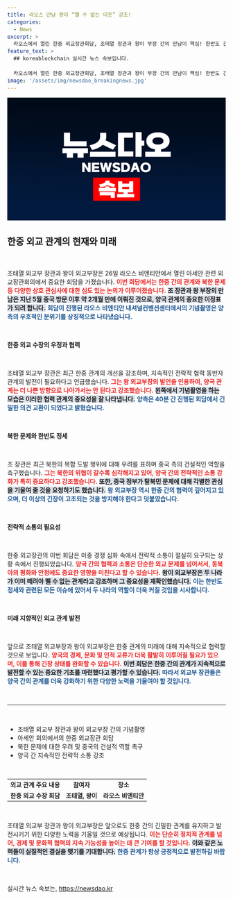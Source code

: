 ```yaml
---
title: 라오스 만남 왕이 “뗄 수 없는 이웃” 강조!
categories:
  - News
excerpt: >
  라오스에서 열린 한중 외교장관회담, 조태열 장관과 왕이 부장 간의 만남이 핵심! 한반도 긴장 고조 속, 양국 간 전략적 협력 필요성 강조. 클릭하고 자세히 보세요!
feature_text: >
  ## koreablockchain 실시간 뉴스 속보입니다.

  라오스에서 열린 한중 외교장관회담, 조태열 장관과 왕이 부장 간의 만남이 핵심! 한반도 긴장 고조 속, 양국 간 전략적 협력 필요성 강조. 클릭하고 자세히 보세요!
image: '/assets/img/newsdao_breakingnews.jpg'
---
```


<p><img src="/assets/img/newsdao_breakingnews.jpg" alt="koreablockchain 속보" /></p>

<h2 data-ke-size="size26">한중 외교 관계의 현재와 미래</h2>

<p data-ke-size="size16">&nbsp;</p>

<p>조태열 외교부 장관과 왕이 외교부장은 26일 라오스 비엔티안에서 열린 아세안 관련 외교장관회의에서 중요한 회담을 가졌습니다. <b><span style="color: #ee2323;">이번 회담에서는 한중 간의 관계와 북한 문제 등 다양한 상호 관심사에 대한 심도 있는 논의가 이루어졌습니다.</span></b> <b><span style="background-color: #21538527;">조 장관과 왕 부장의 만남은 지난 5월 중국 방문 이후 약 2개월 만에 이뤄진 것으로, 양국 관계의 중요한 이정표가 되려 합니다.</span></b> <b><span style="color: #1a5490;">회담이 진행된 라오스 비엔티안 내셔널컨벤션센터에서의 기념촬영은 양측의 우호적인 분위기를 상징적으로 나타냈습니다.</span></b></p>

<p data-ke-size="size16">&nbsp;</p>

<p><b>한중 외교 수장의 우정과 협력</b></p>

<p data-ke-size="size16">&nbsp;</p>

<p>조태열 외교부 장관은 최근 한중 관계의 개선을 강조하며, 지속적인 전략적 협력 동반자 관계의 발전이 필요하다고 언급했습니다. <b><span style="color: #ee2323;">그는 왕 외교부장의 발언을 인용하여, 양국 관계는 더 나쁜 방향으로 나아가서는 안 된다고 강조했습니다.</span></b> <b><span style="background-color: #21538527;">왼쪽에서 기념촬영을 하는 모습은 이러한 협력 관계의 중요성을 잘 나타냅니다.</span></b> <b><span style="color: #1a5490;">양측은 40분 간 진행된 회담에서 긴밀한 의견 교환이 되었다고 밝혔습니다.</span></b></p>

<p data-ke-size="size16">&nbsp;</p>

<p><b>북한 문제와 한반도 정세</b></p>

<p data-ke-size="size16">&nbsp;</p>

<p>조 장관은 최근 북한의 복합 도발 행위에 대해 우려를 표하며 중국 측의 건설적인 역할을 촉구했습니다. <b><span style="color: #ee2323;">그는 북한의 위협이 갈수록 심각해지고 있어, 양국 간의 전략적인 소통 강화가 특히 중요하다고 강조했습니다.</span></b> <b><span style="background-color: #21538527;">또한, 중국 정부가 탈북민 문제에 대해 각별한 관심을 기울여 줄 것을 요청하기도 했습니다.</span></b> <b><span style="color: #1a5490;">왕 외교부장 역시 한중 간의 협력이 깊어지고 있으며, 더 이상의 긴장이 고조되는 것을 방지해야 한다고 덧붙였습니다.</span></b></p>

<p data-ke-size="size16">&nbsp;</p>

<p><b>전략적 소통의 필요성</b></p>

<p data-ke-size="size16">&nbsp;</p>

<p>한중 외교장관의 이번 회담은 미중 경쟁 심화 속에서 전략적 소통이 절실히 요구되는 상황 속에서 진행되었습니다. <b><span style="color: #ee2323;">양국 간의 협력과 소통은 단순한 외교 문제를 넘어서서, 동북아의 평화와 안정에도 중요한 영향을 미친다고 할 수 있습니다.</span></b> <b><span style="background-color: #21538527;">왕이 외교부장은 두 나라가 이미 떼려야 뗄 수 없는 관계라고 강조하며 그 중요성을 재확인했습니다.</span></b> <b><span style="color: #1a5490;">이는 한반도 정세와 관련된 모든 이슈에 있어서 두 나라의 역할이 더욱 커질 것임을 시사합니다.</span></b></p>

<p data-ke-size="size16">&nbsp;</p>

<p><b>미래 지향적인 외교 관계 발전</b></p>

<p data-ke-size="size16">&nbsp;</p>

<p>앞으로 조태열 외교부장과 왕이 외교부장은 한중 관계의 미래에 대해 지속적으로 협력할 것으로 보입니다. <b><span style="color: #ee2323;">양국의 경제, 문화 및 인적 교류가 더욱 활발히 이루어질 필요가 있으며, 이를 통해 긴장 상태를 완화할 수 있습니다.</span></b> <b><span style="background-color: #21538527;">이번 회담은 한중 간의 관계가 지속적으로 발전할 수 있는 중요한 기초를 마련했다고 평가할 수 있습니다.</span></b> <b><span style="color: #1a5490;">따라서 외교부 장관들은 양국 간의 관계를 더욱 강화하기 위한 다양한 노력을 기울여야 할 것입니다.</span></b></p>

<p data-ke-size="size16">&nbsp;</p>

<hr>

<p data-ke-size="size16">&nbsp;</p>

<ul>
<li>조태열 외교부 장관과 왕이 외교부장 간의 기념촬영</li>
<li>아세안 회의에서의 한중 외교장관 회담</li>
<li>북한 문제에 대한 우려 및 중국의 건설적 역할 촉구</li>
<li>양국 간 지속적인 전략적 소통 강조</li>
</ul>

<p data-ke-size="size16">&nbsp;</p>

<table>
<tr>
<td style="text-align: center; height: 17px;"><b>외교 관계 주요 내용</b></td>
<td style="text-align: center; height: 17px;"><b>참여자</b></td>
<td style="text-align: center; height: 17px;"><b>장소</b></td>
</tr>
<tr>
<td style="text-align: center; height: 17px;"><b>한중 외교 수장 회담</b></td>
<td style="text-align: center; height: 17px;"><b>조태열, 왕이</b></td>
<td style="text-align: center; height: 17px;"><b>라오스 비엔티안</b></td>
</tr>
</table>

<p data-ke-size="size16">&nbsp;</p>

<p>조태열 외교부 장관과 왕이 외교부장은 앞으로도 한중 간의 긴밀한 관계를 유지하고 발전시키기 위한 다양한 노력을 기울일 것으로 예상됩니다. <b><span style="color: #ee2323;">이는 단순히 정치적 관계를 넘어, 경제 및 문화적 협력의 지속 가능성을 높이는 데 큰 기여를 할 것입니다.</span></b> <b><span style="background-color: #21538527;">이와 같은 노력들이 실질적인 결실을 맺기를 기대합니다.</span></b> <b><span style="color: #1a5490;">한중 관계가 항상 긍정적으로 발전하길 바랍니다.</span></b> </p>

<p data-ke-size="size16">&nbsp;</p>
실시간 뉴스 속보는, <a href="https://newsdao.kr" rel="dofollow">https://newsdao.kr</a>


